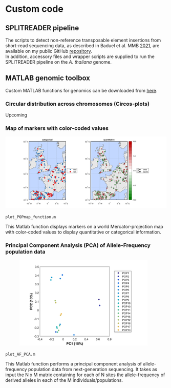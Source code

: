 # Custom code

## SPLITREADER pipeline 
The scripts to detect non-reference transposable element insertions from short-read sequencing data, as described in Baduel et al. MMB [2021](https://doi.org/10.1007/978-1-0716-1134-0_15), are available on my public GitHub [repository](https://github.com/baduelp/public/tree/master/SPLITREADER). <br/>
In addition, accessory files and wrapper scripts are supplied to run the SPLITREADER pipeline on the _A. thaliana_ genome. <br/> 

## MATLAB genomic toolbox
Custom MATLAB functions for genomics can be downloaded from [here](https://github.com/baduelp/public/tree/master/MATLAB). 

### Circular distribution across chromosomes (Circos-plots)

Upcoming

### Map of markers with color-coded values

<p align="center">
<img src="/images/Position of populations.png" >
</p>

`plot_POPmap_function.m`
  
  This Matlab function displays markers on a world Mercator-projection map with color-coded values to display quantitative or categorical information. 

  

### Principal Component Analysis (PCA) of Allele-Frequency population data

<p align="center">
<img src="/images/PC1 & 2 of fake PCA centered 23-Jun-2017.png" style="margin-right: 15px;" width="400">
</p>

`plot_AF_PCA.m` 
  
  This Matlab function performs a principal component analysis of allele-frequency population data from next-generation sequencing. It takes as input the N x M matrix containing for each of N sites the allele-frequency of derived alleles in each of the M individuals/populations.
 
  


        
